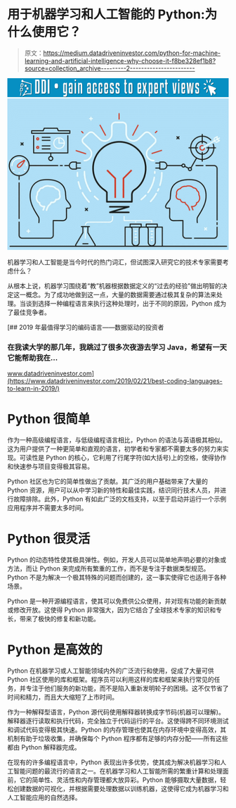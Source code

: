 # 用于机器学习和人工智能的 Python:为什么使用它？

> 原文：<https://medium.datadriveninvestor.com/python-for-machine-learning-and-artificial-intelligence-why-choose-it-f8be328ef1b8?source=collection_archive---------2----------------------->

[![](img/1e3d0b61c67ca6e5877511e05e842c82.png)](http://www.track.datadriveninvestor.com/1B9E)![](img/3351f49049202cf636bae67103815056.png)

机器学习和人工智能是当今时代的热门词汇，但试图深入研究它的技术专家需要考虑什么？

从根本上说，机器学习围绕着“教”机器根据数据定义的“过去的经验”做出明智的决定这一概念。为了成功地做到这一点，大量的数据需要通过极其复杂的算法来处理。当谈到选择一种编程语言来执行这种处理时，出于不同的原因，Python 成为了最佳竞争者。

[](https://www.datadriveninvestor.com/2019/02/21/best-coding-languages-to-learn-in-2019/) [## 2019 年最值得学习的编码语言——数据驱动的投资者

### 在我读大学的那几年，我跳过了很多次夜游去学习 Java，希望有一天它能帮助我在…

www.datadriveninvestor.com](https://www.datadriveninvestor.com/2019/02/21/best-coding-languages-to-learn-in-2019/) 

# Python 很简单

作为一种高级编程语言，与低级编程语言相比，Python 的语法与英语极其相似。这为用户提供了一种更简单和直观的语言，初学者和专家都不需要太多的努力来实现。可读性是 Python 的核心，它利用了行尾字符(如大括号)上的空格，使得协作和快速参与项目变得极其容易。

Python 社区也为它的简单性做出了贡献。其广泛的用户基础带来了大量的 Python 资源，用户可以从中学习新的特性和最佳实践，结识同行技术人员，并进行故障排除。此外，Python 有如此广泛的文档支持，以至于启动并运行一个示例应用程序并不需要太多时间。

# Python 很灵活

Python 的动态特性使其极具弹性。例如，开发人员可以简单地声明必要的对象或方法，而让 Python 来完成所有繁重的工作，而不是专注于数据类型规范。Python 不是为解决一个极其特殊的问题而创建的，这一事实使得它也适用于各种场景。

Python 是一种开源编程语言，使其可以免费供公众使用，并对现有功能的新贡献或修改开放。这使得 Python 非常强大，因为它结合了全球技术专家的知识和专长，带来了极快的修复和新功能。

# Python 是高效的

Python 在机器学习或人工智能领域内外的广泛流行和使用，促成了大量可供 Python 社区使用的库和框架。程序员可以利用这样的库和框架来执行常见的任务，并专注于他们服务的新功能，而不是陷入重新发明轮子的困境。这不仅节省了时间和精力，而且大大缩短了上市时间。

作为一种解释型语言，Python 源代码使用解释器转换成字节码(机器可以理解)。解释器逐行读取和执行代码，完全独立于代码运行的平台。这使得跨不同环境测试和调试代码变得极其快速。Python 的内存管理也使其在内存环境中变得高效，其机制有助于垃圾收集，并确保每个 Python 程序都有足够的内存分配——所有这些都由 Python 解释器完成。

在现有的许多编程语言中，Python 表现出许多优势，使其成为解决机器学习和人工智能问题的最流行的语言之一。在机器学习和人工智能所需的繁重计算和处理面前，它的简单性、灵活性和内存管理都大放异彩。Python 能够摄取大量数据，轻松创建数据的可视化，并根据需要处理数据以训练机器，这使得它成为机器学习和人工智能应用的自然选择。
